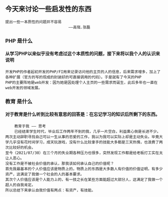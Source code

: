 ## 今天来讨论一些启发性的东西
    提出一些一本质性的问题并不容易
                                ——高瓴.张磊
### PHP 是什么
#### 从学习PHP以来似乎没有考虑过这个本质性的问题，接下来将以我个人的认识来说明
    开发PHP的作者起初开发的PHP/FI用来记录访问他的主页的人的信息，后来需求增多，加上了各种扩展（官方的写的现成的封装好的可直接调用的代码）。于是就有了今天的PHP
    PHP的主要阵地是web开发：因为她是因处理个人主页的一些需求而诞生，此后多年也一直在web开发的领域发展。
### 教育 是什么
#### 对于教育是什么听到比较有意思的回答是：在忘记学习的知识后所剩下的东西。
        教育于我 —— 思考
        已经结束学生时代，毕业后工作两年不到的我，几乎一片空白，利益熏心倒是长进不少。
    两次主动辞职寻找自己可以一生从事的忠爱的工作，我以为我可以实际上却是主动失业。毕竟大学几乎没有花时间学习，成天玩游戏，没有什么比较拿手的技能大多都是三天热情，也浪费了两次比较好的机会。
    至今（2021/07/30）在三个月的失业期各种压力也很多，突然发现工作都是给老板打工实在太让人恶心。
    没有工作是不被社会价值的承认，那我该如何承认自己的价值呢？
    首先我最基本的个人价值应该是物质上的，物质上的东西是大多数人有价值的价值证明，有多少资产，这满足了我做一个社会的人的基本要求。
    其次个人价值应该是个人能力上的，有一技之长在某些方面能超过大部分人，这满足了我做一个超人的自我肯定。
    所以总结下来承认自我价值有两点：有资产，有技能。